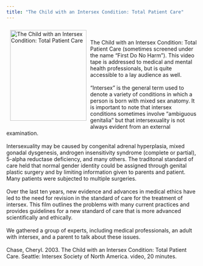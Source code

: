 ```yaml
---
title: "The Child with an Intersex Condition: Total Patient Care"
---
```


[<img src="/img/books/tpc.jpg" width=200 height=238 alt="The Child with an Intersex Condition: Total Patient Care" align=left hspace=10 vspace=10>][1]<br><br>The Child with an Intersex Condition: Total Patient Care (sometimes screened under the name &#8220;First Do No Harm&#8221;). This video tape is addressed to medical and mental health professionals, but is quite accessible to a lay audience as well.<br><br>&#8220;Intersex&#8221; is the general term used to denote a variety of conditions in which a person is born with mixed sex anatomy. It is important to note that intersex conditions sometimes involve &#8220;ambiguous genitalia&#8221; but that intersexuality is not always evident from an external examination.<br><br>Intersexuality may be caused by congenital adrenal hyperplasia, mixed gonadal dysgenesis, androgen insensitivity syndrome (complete or partial), 5-alpha reductase deficiency, and many others. The traditonal standard of care held that normal gender identity could be assigned through genital plastic surgery and by limiting information given to parents and patient. Many patients were subjected to multiple surgeries.<br><br>Over the last ten years, new evidence and advances in medical ethics have led to the need for revision in the standard of care for the treatment of intersex. This film outlines the problems with many current practices and provides guidelines for a new standard of care that is more advanced scientifically and ethically.<br><br>We gathered a group of experts, including medical professionals, an adult with intersex, and a parent to talk about these issues.<br><br>Chase, Cheryl. 2003. The Child with an Intersex Condition: Total Patient Care. Seattle: Intersex Society of North America. video, 20 minutes.

 [1]: /donate